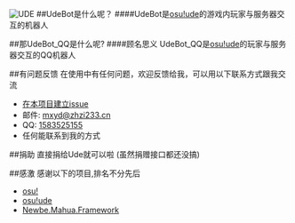 ![UDE](https://s.zhzi233.cn/images/head-logo.png)
##UdeBot是什么呢？
####UdeBot是[osu!ude](https://osu.zhzi233.cn)的游戏内玩家与服务器交互的机器人


##那UdeBot_QQ是什么呢?
####顾名思义 UdeBot_QQ是[osu!ude](https://osu.zhzi233.cn)的玩家与服务器交互的QQ机器人

##有问题反馈
在使用中有任何问题，欢迎反馈给我，可以用以下联系方式跟我交流

* [在本项目建立issue](https://gitee.com/mxr123/UdeBot_QQ/issues)
* 邮件: [mxyd@zhzi233.cn](mailto://mxyd@zhzi233.cn) 
* QQ: [1583525155](tencent://AddContact/?fromId=45&fromSubId=1&subcmd=all&uin=1583525155)
* 任何能联系到我的方式

##捐助
直接捐给Ude就可以啦
(虽然捐赠接口都还没搞)

##感激
感谢以下的项目,排名不分先后

* [osu!](https://osu.ppy.sh/)
* [osu!ude](https://osu.zhzi233.cn/)
* [Newbe.Mahua.Framework](https://github.com/newbe36524/Newbe.Mahua.Framework)
